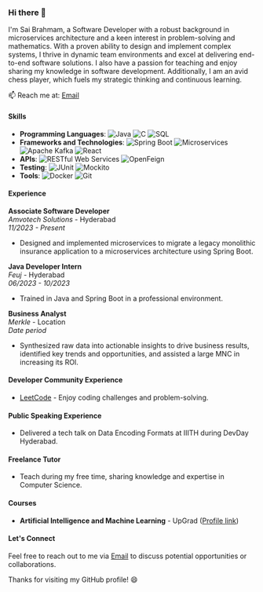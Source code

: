 ### Hi there 👋

I'm Sai Brahmam, a Software Developer with a robust background in microservices architecture and a keen interest in problem-solving and mathematics. With a proven ability to design and implement complex systems, I thrive in dynamic team environments and excel at delivering end-to-end software solutions. I also have a passion for teaching and enjoy sharing my knowledge in software development. Additionally, I am an avid chess player, which fuels my strategic thinking and continuous learning.

📫 Reach me at: [Email](mailto:Saibrahmam26@gmail.com)

#### Skills
- **Programming Languages**: 
  ![Java](https://img.shields.io/badge/Java-★★★-orange?style=flat&logo=java)
  ![C](https://img.shields.io/badge/C-★★-blue?style=flat&logo=c)
  ![SQL](https://img.shields.io/badge/SQL-★★★-blue?style=flat&logo=mysql)
- **Frameworks and Technologies**: 
  ![Spring Boot](https://img.shields.io/badge/Spring%20Boot-★★★-green?style=flat&logo=spring)
  ![Microservices](https://img.shields.io/badge/Microservices-★★★-purple?style=flat)
  ![Apache Kafka](https://img.shields.io/badge/Apache%20Kafka-★★★-orange?style=flat)
  ![React](https://img.shields.io/badge/React-★★★-blue?style=flat&logo=react)
- **APIs**: 
  ![RESTful Web Services](https://img.shields.io/badge/RESTful%20Web%20Services-★★★-purple?style=flat)
  ![OpenFeign](https://img.shields.io/badge/OpenFeign-★★-blue?style=flat)
- **Testing**: 
  ![JUnit](https://img.shields.io/badge/JUnit-★★★-blue?style=flat&logo=junit)
  ![Mockito](https://img.shields.io/badge/Mockito-★★-green?style=flat)
- **Tools**: 
  ![Docker](https://img.shields.io/badge/Docker-★★★-blue?style=flat&logo=docker)
  ![Git](https://img.shields.io/badge/Git-★★★-orange?style=flat&logo=git)

#### Experience

**Associate Software Developer**  
*Amvotech Solutions* - Hyderabad  
*11/2023 - Present*  
- Designed and implemented microservices to migrate a legacy monolithic insurance application to a microservices architecture using Spring Boot.

**Java Developer Intern**  
*Feuj* - Hyderabad  
*06/2023 - 10/2023*  
- Trained in Java and Spring Boot in a professional environment.

**Business Analyst**  
*Merkle* - Location  
*Date period*  
- Synthesized raw data into actionable insights to drive business results, identified key trends and opportunities, and assisted a large MNC in increasing its ROI.

#### Developer Community Experience
- [LeetCode](https://leetcode.com/your-profile-link) - Enjoy coding challenges and problem-solving.

#### Public Speaking Experience
- Delivered a tech talk on Data Encoding Formats at IIITH during DevDay Hyderabad.

#### Freelance Tutor
- Teach during my free time, sharing knowledge and expertise in Computer Science.

#### Courses
- **Artificial Intelligence and Machine Learning** - UpGrad ([Profile link](https://profile-link))

#### Let's Connect
Feel free to reach out to me via [Email](mailto:Saibrahmam26@gmail.com) to discuss potential opportunities or collaborations.

Thanks for visiting my GitHub profile! 😄
